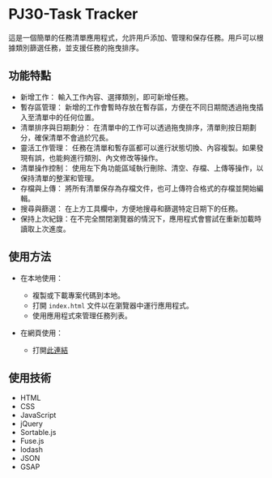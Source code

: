 # PJ30-Task Tracker

這是一個簡單的任務清單應用程式，允許用戶添加、管理和保存任務。用戶可以根據類別篩選任務，並支援任務的拖曳排序。

## 功能特點

- 新增工作： 輸入工作內容、選擇類別，即可新增任務。
- 暫存區管理： 新增的工作會暫時存放在暫存區，方便在不同日期間透過拖曳插入至清單中的任何位置。
- 清單排序與日期劃分： 在清單中的工作可以透過拖曳排序，清單則按日期劃分，確保清單不會過於冗長。
- 靈活工作管理： 任務在清單和暫存區都可以進行狀態切換、內容複製。如果發現有誤，也能夠進行類別、內文修改等操作。
- 清單操作控制： 使用左下角功能區域執行刪除、清空、存檔、上傳等操作，以保持清單的整潔和管理。
- 存檔與上傳： 將所有清單保存為存檔文件，也可上傳符合格式的存檔並開始編輯。
- 搜尋與篩選： 在上方工具欄中，方便地搜尋和篩選特定日期下的任務。
- 保持上次紀錄：在不完全關閉瀏覽器的情況下，應用程式會嘗試在重新加載時讀取上次進度。

## 使用方法

- 在本地使用：

  - 複製或下載專案代碼到本地。
  - 打開 `index.html` 文件以在瀏覽器中運行應用程式。
  - 使用應用程式來管理任務列表。

- 在網頁使用：

  - 打開[此連結](https://1ureka.github.io/PJ30-TaskTracker/ "TaskTracker")

## 使用技術

- HTML
- CSS
- JavaScript
- jQuery
- Sortable.js
- Fuse.js
- lodash
- JSON
- GSAP
